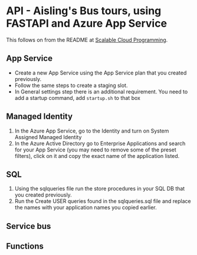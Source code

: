 # API - Aisling's Bus tours, using FASTAPI and Azure App Service

This follows on from the README at [Scalable Cloud Programming](https://github.com/x21128332/ScalableCloudProgramming).

## App Service
* Create a new App Service using the App Service plan that you created previously.
* Follow the same steps to create a staging slot.
* In General settings step there is an additional requirement. You need to add a startup command, add `startup.sh` to that box

## Managed Identity
1. In the Azure App Service, go to the Identity and turn on System Assigned Managed Identity
2. In the Azure Active Directory go to Enterprise Applications and search for your App Service (you may need to remove some of the preset filters), click on it and copy the exact name of the application listed.

## SQL
1. Using the sqlqueries file run the store procedures in your SQL DB that you created previously.
2. Run the Create USER queries found in the sqlqueries.sql file and replace the names with your application names you copied earlier.

## Service bus

## Functions
